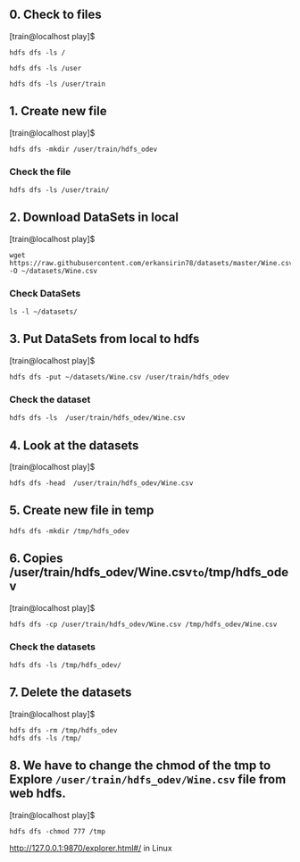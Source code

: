 ## 0. Check to files

[train@localhost play]$
```
hdfs dfs -ls /
```
```
hdfs dfs -ls /user
```
```
hdfs dfs -ls /user/train
```

## 1. Create new file

[train@localhost play]$
```
hdfs dfs -mkdir /user/train/hdfs_odev
```

### Check the file
```
hdfs dfs -ls /user/train/
```

## 2. Download DataSets in local

[train@localhost play]$
```
wget https://raw.githubusercontent.com/erkansirin78/datasets/master/Wine.csv -O ~/datasets/Wine.csv
```

### Check DataSets
```
ls -l ~/datasets/
```

## 3. Put DataSets from local to hdfs
[train@localhost play]$
```
hdfs dfs -put ~/datasets/Wine.csv /user/train/hdfs_odev
```

### Check the dataset
```
hdfs dfs -ls  /user/train/hdfs_odev/Wine.csv
```

## 4. Look at the datasets

[train@localhost play]$
```
hdfs dfs -head  /user/train/hdfs_odev/Wine.csv
```

## 5. Create new file in temp

```
hdfs dfs -mkdir /tmp/hdfs_odev
```

## 6. Copies /user/train/hdfs_odev/Wine.csv` to `/tmp/hdfs_odev

[train@localhost play]$
```
hdfs dfs -cp /user/train/hdfs_odev/Wine.csv /tmp/hdfs_odev/Wine.csv
```


### Check the datasets
```
hdfs dfs -ls /tmp/hdfs_odev/
```


## 7. Delete the datasets

[train@localhost play]$
```
hdfs dfs -rm /tmp/hdfs_odev
hdfs dfs -ls /tmp/
```

## 8. We have to change the chmod of the tmp to Explore `/user/train/hdfs_odev/Wine.csv` file from web hdfs.

[train@localhost play]$
```
hdfs dfs -chmod 777 /tmp
```
http://127.0.0.1:9870/explorer.html#/ in Linux
